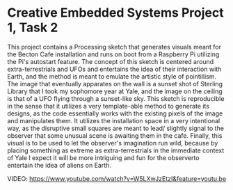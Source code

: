# Creative Embedded Systems Project 1, Task 2
This project contains a Processing sketch that generates visuals meant for the Becton Cafe installation and runs on boot
from a Raspberry Pi utilizing the Pi's autostart feature. 
The concept of this sketch is centered around extra-terrestrials and UFOs and entertains the idea of 
their interaction with Earth, and the method is meant to emulate the artistic style of pointillism. The image that eventually
apparates on the wall is a sunset shot of Sterling Library that I took my sophomore year at Yale, and the image on the ceiling
is that of a UFO flying through a sunset-like sky.
This sketch is reproducible in the sense that it utilizes a very template-able method to generate its designs, as 
the code essentially works with the existing pixels of the image and manipulates them. It utilizes the installation space 
in a very intentional way, as the disruptive small squares are meant to lead/ slightly signal to the observer that some unusual scene
is awaiting them in the cafe. Finally, this visual is to be used to let the observer's imagination run wild, because 
by placing something as extreme as extra-terrestrials in the immediate context of Yale I expect it will 
be more intriguing and fun for the observerto entertain the idea of aliens on Earth. 

VIDEO: https://www.youtube.com/watch?v=W5LXwJzEtzI&feature=youtu.be
